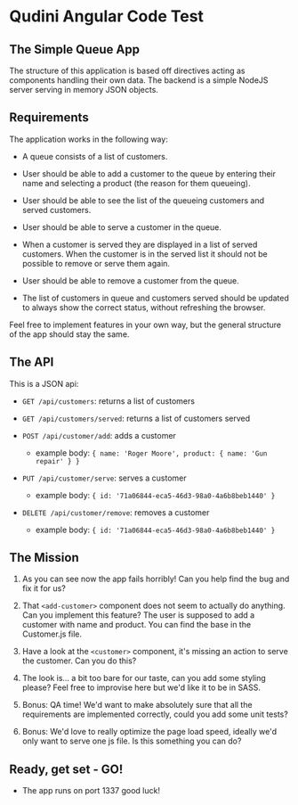 # Qudini Angular Code Test

## The Simple Queue App

The structure of this application is based off directives acting as components handling their own data. The backend is a simple
NodeJS server serving in memory JSON objects.

## Requirements

The application works in the following way:

 - A queue consists of a list of customers.

 - User should be able to add a customer to the queue by entering their name and selecting a product (the reason for them queueing).

 - User should be able to see the list of the queueing customers and served customers.

 - User should be able to serve a customer in the queue.

 - When a customer is served they are displayed in a list of served customers. When the customer is in the served list it should not be possible to remove or serve them again.

 - User should be able to remove a customer from the queue.

 - The list of customers in queue and customers served should be updated to always show the correct status, without refreshing the browser.

Feel free to implement features in your own way, but the general structure of the app should stay the same.

## The API

This is a JSON api:

 - `GET /api/customers`: returns a list of customers

 - `GET /api/customers/served`: returns a list of customers served

 - `POST /api/customer/add`: adds a customer
    - example body: `{ name: 'Roger Moore', product: { name: 'Gun repair' } }`

 - `PUT /api/customer/serve`: serves a customer
    - example body: `{ id: '71a06844-eca5-46d3-98a0-4a6b8beb1440' }`

 - `DELETE /api/customer/remove`: removes a customer
    - example body: `{ id: '71a06844-eca5-46d3-98a0-4a6b8beb1440' }`

## The Mission

 1. As you can see now the app fails horribly! Can you help find the bug and fix it for us?

 2. That `<add-customer>` component does not seem to actually do anything. Can you implement this feature? The user is supposed to add a customer with name and product. You can find the base in the Customer.js file.

 3. Have a look at the `<customer>` component, it's missing an action to serve the customer. Can you do this?

 4. The look is... a bit too bare for our taste, can you add some styling please? Feel free to improvise here but we'd like it to be in SASS.
 
 5. Bonus: QA time! We'd want to make absolutely sure that all the requirements are implemented correctly, could you add some unit tests?

 6. Bonus: We'd love to really optimize the page load speed, ideally we'd only want to serve one js file. Is this something you can do?

## Ready, get set - GO!

 - The app runs on port 1337
 good luck!
